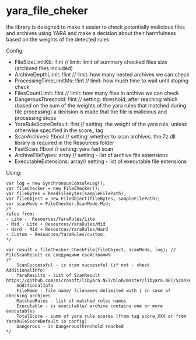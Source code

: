 # yara_file_cheker

the library is designed to make it easier to check potentially malicious files and archives using YARA and make a decision about their harmfulness based on the weights of the detected rules


Config:

* FileSizeLimitKb: !!int // limit: limit of summary checked files size (archived files included)
* ArchiveDepthLimit: !!int // limit: how many nested archives we can check
* ProcessingTimeLimitMs: !!int // limit: how much time to wait until stoping check
* FilesCountLimit: !!int // limit: how many files in archive we can check
* DangerousThreshold: !!int // setting: threshold, after reaching which (based on the sum of the weights of the yara rules that matched during file processing) a decision is made that the file is malicious and processing stops
* YaraRuleScoreDefault: !!int // setting: the weight of the yara rule, unless otherwise specified in the score_ tag
* ScanArchives: !!bool // setting: whether to scan archives. the 7z.dll library is required in the Resources folder
* FastScan: !!bool // setting: yara fast scan
* ArchiveFileTypes: array // setting - list of archive file extensions
* ExecutableExtensions: array// setting - list of executable file extensions

Using:
```
var log = new SynchronousConsoleLog(); 
var fileChecker = new FileChecker();
var fileBytes = ReadFileBytes(sampleFilePath);
var fileObject = new FileObject(fileBytes, sampleFilePath); 
var scanMode = FileChecker.ScanMode.Mid; 
/*
rules from:
- Lite -  Resources/YaraRules/Lite
- Mid - Lite + Resources/YaraRules/Mid
- Hard - Mid + Resources/YaraRules/Hard
- Custom - Resources/YaraRules/custom. 
*/

var result = fileChecker.CheckFile(fileObject, scanMode, log); // FileScanResult со следующими свойствами%
/*
    ScanSuccessful - is scan successful (if not - check AdditionalInfo)
    YaraResults - list of ScanResult https://github.com/microsoft/libyara.NET/blob/master/libyara.NET/ScanResult.h
    AdditionalInfo
    FileName - file name/ filenames delimited with | in case of checking archives
    MatchedRules - list of matched rules names
    Executable - is executable/ archive contains one or more executables
    TotalScore - summ of yara rule scores (from tag score_XXX or from YaraRuleScoreDefault in config)
    Dangerous - is DangerousThreshold reached
*/
```

